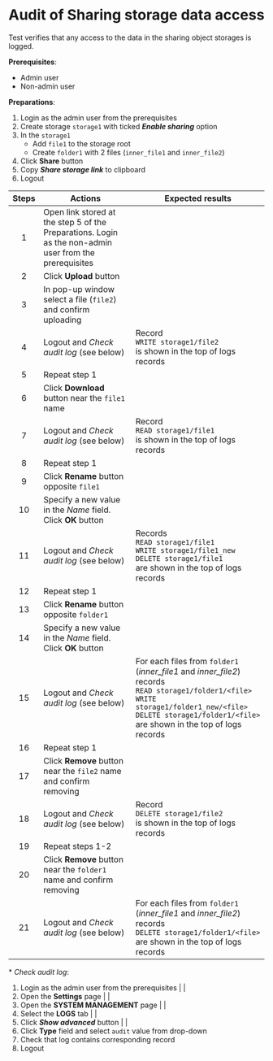 # Audit of Sharing storage data access 

Test verifies that any access to the data in the sharing object storages is logged.

**Prerequisites**:
- Admin user
- Non-admin user

**Preparations**:
1. Login as the admin user from the prerequisites 
2. Create storage `storage1` with ticked ***Enable sharing*** option
3. In the `storage1`
    - Add `file1` to the storage root
    - Create `folder1` with 2 files (`inner_file1` and `inner_file2`)
4. Click **Share** button
5. Copy ***Share storage link*** to clipboard
6. Logout

| Steps | Actions | Expected results |
| :---: | --- | --- |
| 1 | Open link stored at the step 5 of the Preparations. Login as the non-admin user from the prerequisites | |
| 2 | Click **Upload** button | |
| 3 | In pop-up window select a file (`file2`) and confirm uploading | |
| 4 | Logout and _Check audit log_ (see below) | Record <br> `WRITE storage1/file2` <br> is shown in the top of logs records |
| 5 | Repeat step 1 | |
| 6 | Click **Download** button near the `file1` name | |
| 7 | Logout and _Check audit log_ (see below) | Record <br> `READ storage1/file1` <br> is shown in the top of logs records |
| 8 | Repeat step 1 | |
| 9 |Click **Rename** button opposite `file1` | |
| 10 | Specify a new value in the _Name_ field. Click **OK** button | |
| 11 | Logout and _Check audit log_ (see below) | Records <br> `READ storage1/file1` <br> `WRITE storage1/file1_new` <br> `DELETE storage1/file1` <br> are shown in the top of logs records | 
| 12 | Repeat step 1 | |
| 13 | Click **Rename** button opposite `folder1` | |
| 14 | Specify a new value in the _Name_ field. Click **OK** button | |
| 15 | Logout and _Check audit log_ (see below) | For each files from `folder1` (*inner_file1* and *inner_file2*) records <br> `READ storage1/folder1/<file>` <br> `WRITE storage1/folder1_new/<file>` <br> `DELETE storage1/folder1/<file>` <br> are shown in the top of logs records | 
| 16 | Repeat step 1 | |
| 17 | Click **Remove** button near the `file2` name and confirm removing | |
| 18 | Logout and _Check audit log_ (see below) | Record <br> `DELETE storage1/file2` <br> is shown in the top of logs records |
| 19 | Repeat steps 1-2 | |
| 20 | Click **Remove** button near the `folder1` name and confirm removing | |
| 21 | Logout and _Check audit log_ (see below) | For each files from `folder1` (*inner_file1* and *inner_file2*) records <br> `DELETE storage1/folder1/<file>` <br> are shown in the top of logs records |


\* _Check audit log_:
1. Login as the admin user from the prerequisites | |
2. Open the **Settings** page | |
3. Open the **SYSTEM MANAGEMENT** page | |
4. Select the **LOGS** tab | |
5. Click ***Show advanced*** button | |
6. Click **Type** field and select `audit` value from drop-down
7. Check that log contains corresponding record
8. Logout
